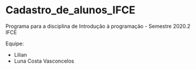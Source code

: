 # Cadastro_de_alunos_IFCE
Programa para a disciplina de Introdução à programação - Semestre 2020.2 IFCE

Equipe:
- Lilian
- Luna Costa Vasconcelos
